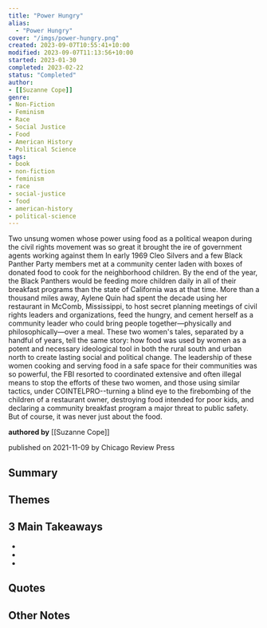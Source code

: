 ```yaml
---
title: "Power Hungry"
alias:
  - "Power Hungry"
cover: "/imgs/power-hungry.png"
created: 2023-09-07T10:55:41+10:00
modified: 2023-09-07T11:13:56+10:00
started: 2023-01-30
completed: 2023-02-22
status: "Completed"
author:
- [[Suzanne Cope]]
genre:
- Non-Fiction
- Feminism
- Race
- Social Justice
- Food
- American History
- Political Science
tags:
- book
- non-fiction
- feminism
- race
- social-justice
- food
- american-history
- political-science
---
```


Two unsung women whose power using food as a political weapon during the civil rights movement was so great it brought the ire of government agents working against them In early 1969 Cleo Silvers and a few Black Panther Party members met at a community center laden with boxes of donated food to cook for the neighborhood children. By the end of the year, the Black Panthers would be feeding more children daily in all of their breakfast programs than the state of California was at that time. More than a thousand miles away, Aylene Quin had spent the decade using her restaurant in McComb, Mississippi, to host secret planning meetings of civil rights leaders and organizations, feed the hungry, and cement herself as a community leader who could bring people together—physically and philosophically—over a meal. These two women's tales, separated by a handful of years, tell the same story: how food was used by women as a potent and necessary ideological tool in both the rural south and urban north to create lasting social and political change. The leadership of these women cooking and serving food in a safe space for their communities was so powerful, the FBI resorted to coordinated extensive and often illegal means to stop the efforts of these two women, and those using similar tactics, under COINTELPRO--turning a blind eye to the firebombing of the children of a restaurant owner, destroying food intended for poor kids, and declaring a community breakfast program a major threat to public safety. But of course, it was never just about the food.

**authored by** [[Suzanne Cope]]

published on 2021-11-09 by Chicago Review Press

## Summary


## Themes


## 3 Main Takeaways
- 
- 
- 

## Quotes


## Other Notes
